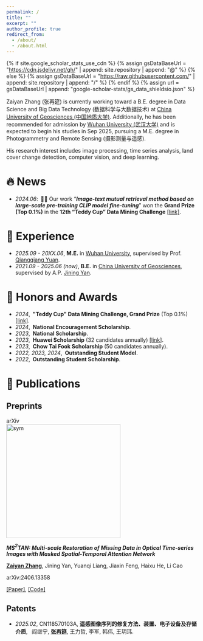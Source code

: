 ```yaml
---
permalink: /
title: ""
excerpt: ""
author_profile: true
redirect_from: 
  - /about/
  - /about.html
---
```


{% if site.google_scholar_stats_use_cdn %}
{% assign gsDataBaseUrl = "https://cdn.jsdelivr.net/gh/" | append: site.repository | append: "@" %}
{% else %}
{% assign gsDataBaseUrl = "https://raw.githubusercontent.com/" | append: site.repository | append: "/" %}
{% endif %}
{% assign url = gsDataBaseUrl | append: "google-scholar-stats/gs_data_shieldsio.json" %}

<span class='anchor' id='about-me'></span>

Zaiyan Zhang (张再筵) is currently working toward a B.E. degree in Data Science and Big Data Technology (数据科学与大数据技术) at [China University of Geosciences (中国地质大学)](https://www.cug.edu.cn/). Additionally, he has been recommended for admission by [Wuhan University (武汉大学)](https://www.whu.edu.cn/) and is expected to begin his studies in Sep 2025, pursuing a M.E. degree in Photogrammetry and Remote Sensing (摄影测量与遥感).

His research interest includes image processing, time series analysis, land cover change detection, computer vision, and deep learning.

<!-- My research interest includes image processing, time series analysis, land cover change detection, computer vision, and deep learning. I have published more than 100 papers at the top international AI conferences with total <a href='https://scholar.google.com/citations?user=DhtAFkwAAAAJ'>google scholar citations <strong><span id='total_cit'>260000+</span></strong></a> (You can also use google scholar badge <a href='https://scholar.google.com/citations?user=DhtAFkwAAAAJ'><img src="https://img.shields.io/endpoint?url={{ url | url_encode }}&logo=Google%20Scholar&labelColor=f6f6f6&color=9cf&style=flat&label=citations"></a>). -->


# 🔥 News
- *2024.06*:&ensp;🎉🎉 Our work “***Image-text mutual retrieval method based on large-scale pre-training CLIP model fine-tuning***” won the **Grand Prize (Top 0.1%)** in the **12th “Teddy Cup” Data Mining Challenge** [[link]](https://www.tipdm.org/dsej12/2429.jhtml).


# 📖 Experience
- *2025.09 - 20XX.06*, **M.E.** in [Wuhan University](https://www.whu.edu.cn/), supervised by Prof. [Qiangqiang Yuan](https://scholar.google.com/citations?user=aItnA-sAAAAJ).
- *2021.09 - 2025.06 (now)*, **B.E.** in [China University of Geosciences](https://www.cug.edu.cn/), supervised by A.P. [Jining Yan](https://scholar.google.com/citations?user=iYTHxQcAAAAJ). 
<!-- - *2015.09 - 2019.06*, Lorem ipsum dolor sit amet, consectetur adipiscing elit. Vivamus ornare aliquet ipsum, ac tempus justo dapibus sit amet.  -->


<!-- 备选Emoji：🎖🏅💎🏆 -->
# 🏅 Honors and Awards
- *2024*,&ensp;**"Teddy Cup" Data Mining Challenge, Grand Prize** (Top 0.1%) [[link]](https://www.tipdm.org/dsej12/2429.jhtml).
- *2024*,&ensp;**National Encouragement Scholarship**.
- *2023*,&ensp;**National Scholarship**.
- *2023*,&ensp;**Huawei Scholarship** (32 candidates annually) [[link]](https://cs.cug.edu.cn/info/1019/6103.htm).
- *2023*,&ensp;**Chow Tai Fook Scholarship** (50 candidates annually).
- *2022, 2023, 2024*,&ensp;**Outstanding Student Model**.
- *2022*,&ensp;**Outstanding Student Scholarship**.


# 📝 Publications 

<!-- ## Journal Papers -->

<!-- ## Conference Papers -->

<!-- - [Lorem ipsum dolor sit amet, consectetur adipiscing elit. Vivamus ornare aliquet ipsum, ac tempus justo dapibus sit amet](https://github.com), A, B, C, **CVPR 2020** -->

## Preprints

<div class='paper-box'><div class='paper-box-image'><div><div class="badge">arXiv</div><img src='https://arxiv.org/html/2406.13358v1/x1.png' alt="sym" width="300"></div></div>
<div class='paper-box-text' markdown="1">

***MS$^2$TAN: Multi-scale Restoration of Missing Data in Optical Time-series Images with Masked Spatial-Temporal Attention Network***

**<u>Zaiyan Zhang</u>**, Jining Yan, Yuanqi Liang, Jiaxin Feng, Haixu He, Li Cao

arXiv:2406.13358

[[Paper]](https://arxiv.org/abs/2406.13358), [[Code]](https://github.com/zzaiyan/MS2TAN)

</div>
</div>

## Patents

- *2025.02*, CN118570103A, **遥感图像序列的修复方法、装置、电子设备及存储介质**, &ensp;阎继宁, **<u>张再筵</u>**, 王力哲, 李军, 韩伟, 王玥玮.

<!-- # 💬 Invited Talks
- *2021.06*, Lorem ipsum dolor sit amet, consectetur adipiscing elit. Vivamus ornare aliquet ipsum, ac tempus justo dapibus sit amet. 
- *2021.03*, Lorem ipsum dolor sit amet, consectetur adipiscing elit. Vivamus ornare aliquet ipsum, ac tempus justo dapibus sit amet.  \| [\[video\]](https://github.com/)

# 💻 Internships
- *2019.05 - 2020.02*, [Lorem](https://github.com/), China. -->